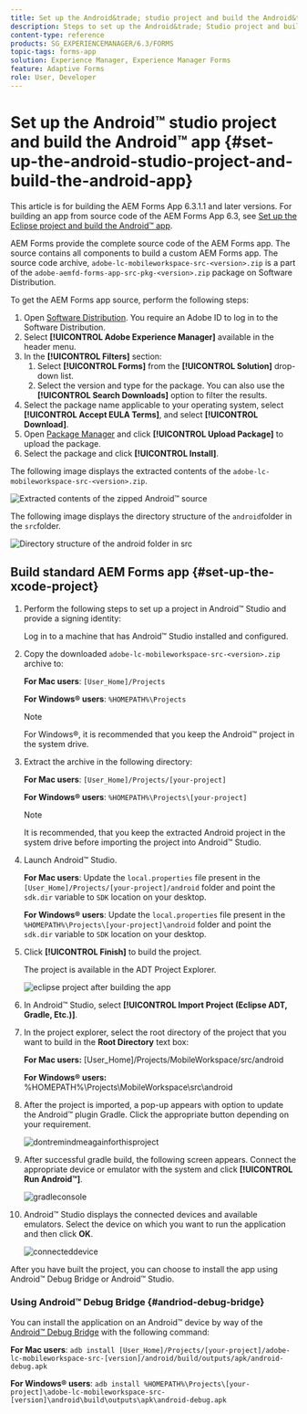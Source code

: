 ```yaml
---
title: Set up the Android&trade; studio project and build the Android&trade; app
description: Steps to set up the Android&trade; Studio project and build the installer for the Adobe Experience Manager (AEM) Forms app
content-type: reference
products: SG_EXPERIENCEMANAGER/6.3/FORMS
topic-tags: forms-app
solution: Experience Manager, Experience Manager Forms
feature: Adaptive Forms
role: User, Developer
---
```

# Set up the Android&trade; studio project and build the Android&trade; app {#set-up-the-android-studio-project-and-build-the-android-app}

This article is for building the AEM Forms App 6.3.1.1 and later versions. For building an app from source code of the AEM Forms App 6.3, see [Set up the Eclipse project and build the Android&trade; app](/help/forms/using/setup-eclipse-project-build-installer.md). 

AEM Forms provide the complete source code of the AEM Forms app. The source contains all components to build a custom AEM Forms app. The source code archive, `adobe-lc-mobileworkspace-src-<version>.zip` is a part of the `adobe-aemfd-forms-app-src-pkg-<version>.zip` package on Software Distribution.

To get the AEM Forms app source, perform the following steps:

1. Open [Software Distribution](https://experience.adobe.com/downloads). You require an Adobe ID to log in to the Software Distribution.
1. Select **[!UICONTROL Adobe Experience Manager]** available in the header menu.
1. In the **[!UICONTROL Filters]** section:
   1. Select **[!UICONTROL Forms]** from the **[!UICONTROL Solution]** drop-down list.
   2. Select the version and type for the package. You can also use the **[!UICONTROL Search Downloads]** option to filter the results.
1. Select the package name applicable to your operating system, select **[!UICONTROL Accept EULA Terms]**, and select **[!UICONTROL Download]**.
1. Open [Package Manager](https://experienceleague.adobe.com/docs/experience-manager-65/administering/contentmanagement/package-manager.html)  and click **[!UICONTROL Upload Package]** to upload the package.
1. Select the package and click **[!UICONTROL Install]**.

The following image displays the extracted contents of the `adobe-lc-mobileworkspace-src-<version>.zip`.

![Extracted contents of the zipped Android&trade; source](assets/mws-content-1.png)

The following image displays the directory structure of the `android`folder in the `src`folder.

![Directory structure of the android folder in src](assets/android-folder.png)

## Build standard AEM Forms app {#set-up-the-xcode-project}

1. Perform the following steps to set up a project in Android&trade; Studio and provide a signing identity:

   Log in to a machine that has Android&trade; Studio installed and configured.

1. Copy the downloaded `adobe-lc-mobileworkspace-src-<version>.zip` archive to:

   **For Mac users**: `[User_Home]/Projects`

   **For Windows&reg; users**: `%HOMEPATH%\Projects`

   >[!NOTE]
   >
   >For Windows&reg;, it is recommended that you keep the Android&trade; project in the system drive.

1. Extract the archive in the following directory:

   **For Mac users**: `[User_Home]/Projects/[your-project]`

   **For Windows&reg; users**: `%HOMEPATH%\Projects\[your-project]`

   >[!NOTE]
   >
   >It is recommended, that you keep the extracted Android project in the system drive before importing the project into Android&trade; Studio.

1. Launch Android&trade; Studio.

   **For Mac users**: Update the `local.properties` file present in the `[User_Home]/Projects/[your-project]/android` folder and point the `sdk.dir` variable to `SDK` location on your desktop.

   **For Windows&reg; users**: Update the `local.properties` file present in the `%HOMEPATH%\Projects\[your-project]\android` folder and point the `sdk.dir` variable to `SDK` location on your desktop.

1. Click **[!UICONTROL Finish]** to build the project.

   The project is available in the ADT Project Explorer.

   ![eclipse project after building the app](assets/eclipsebuildmws.png)

1. In Android&trade; Studio, select **[!UICONTROL Import Project (Eclipse ADT, Gradle, Etc.)]**.
1. In the project explorer, select the root directory of the project that you want to build in the **Root Directory** text box:

   **For Mac users:** [User_Home]/Projects/MobileWorkspace/src/android

   **For Windows&reg; users:** %HOMEPATH%\Projects\MobileWorkspace\src\android

1. After the project is imported, a pop-up appears with option to update the Android&trade; plugin Gradle. Click the appropriate button depending on your requirement.

   ![dontremindmeagainforthisproject](assets/dontremindmeagainforthisproject.png)

1. After successful gradle build, the following screen appears. Connect the appropriate device or emulator with the system and click **[!UICONTROL Run Android&trade;]**.  

   ![gradleconsole](assets/gradleconsole.png)

1. Android&trade; Studio displays the connected devices and available emulators. Select the device on which you want to run the application and then click **OK**.  

   ![connecteddevice](assets/connecteddevice.png)

After you have built the project, you can choose to install the app using Android&trade; Debug Bridge or Android&trade; Studio.

### Using Android&trade; Debug Bridge {#andriod-debug-bridge}

You can install the application on an Android&trade; device by way of the [Android&trade; Debug Bridge](https://developer.android.com/tools/adb) with the following command:

**For Mac users**: `adb install [User_Home]/Projects/[your-project]/adobe-lc-mobileworkspace-src-[version]/android/build/outputs/apk/android-debug.apk`

**For Windows&reg; users**: `adb install %HOMEPATH%\Projects\[your-project]\adobe-lc-mobileworkspace-src-[version]\android\build\outputs\apk\android-debug.apk`
